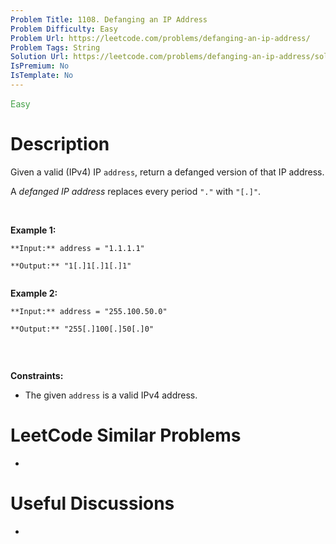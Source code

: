 ```yaml
---
Problem Title: 1108. Defanging an IP Address
Problem Difficulty: Easy
Problem Url: https://leetcode.com/problems/defanging-an-ip-address/
Problem Tags: String
Solution Url: https://leetcode.com/problems/defanging-an-ip-address/solution/
IsPremium: No
IsTemplate: No
---
```


<span style="color: rgb(67, 160, 71);">Easy</span>

# Description

Given a valid (IPv4) IP `address`, return a defanged version of that IP address.


A *defanged IP address* replaces every period `"."` with `"[.]"`.


 


**Example 1:**



```
**Input:** address = "1.1.1.1"
**Output:** "1[.]1[.]1[.]1"

```
**Example 2:**



```
**Input:** address = "255.100.50.0"
**Output:** "255[.]100[.]50[.]0"

```

 


**Constraints:**


* The given `address` is a valid IPv4 address.


# LeetCode Similar Problems

- []()

# Useful Discussions

- []()
